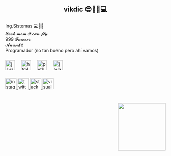 <br clear="both">

<h2 align="center">vikdic 😎🧑‍💻💻</h2>

###

<p align="left">Ing.Sistemas 💻👨‍💻<br>𝓛𝓸𝓸𝓴 𝓶𝓸𝓶 𝓘 𝓬𝓪𝓷 𝓯𝓵𝔂<br>999 𝓕𝓸𝓻𝓮𝓿𝓮𝓻<br>𝓐𝓷𝓪𝓷𝓴é<br>Programador (no tan bueno pero ahí vamos)</p>

###

<div align="left">
  <img src="https://cdn.jsdelivr.net/gh/devicons/devicon/icons/javascript/javascript-original.svg" height="30" alt="javascript logo"  />
  <img width="12" />
  <img src="https://cdn.jsdelivr.net/gh/devicons/devicon/icons/html5/html5-original.svg" height="30" alt="html5 logo"  />
  <img width="12" />
  <img src="https://cdn.jsdelivr.net/gh/devicons/devicon/icons/python/python-original.svg" height="30" alt="python logo"  />
  <img width="12" />
  <img src="https://cdn.jsdelivr.net/gh/devicons/devicon/icons/java/java-original.svg" height="30" alt="java logo"  />
</div>

###

<div align="center">
</div>

###

<div align="left">
  <a href="https://www.instagram.com/vickuta_/" target="_blank">
    <img src="https://img.shields.io/static/v1?message=Instagram&logo=instagram&label=&color=E4405F&logoColor=white&labelColor=&style=for-the-badge" height="35" alt="instagram logo"  />
  </a>
  <a href="https://twitter.com/vicdcan" target="_blank">
    <img src="https://img.shields.io/static/v1?message=Twitter&logo=twitter&label=&color=1DA1F2&logoColor=white&labelColor=&style=for-the-badge" height="35" alt="twitter logo"  />
  </a>
  <a href ="https://stackoverflow.com/users/27205577/victor-cantillo" target="_blank">
  <img src="https://img.shields.io/static/v1?message=Stackoverflow&logo=stackoverflow&label=&color=FE7A16&logoColor=white&labelColor=&style=for-the-badge" height="35" alt="stackoverflow logo"  />
  </a>
  <img src="https://img.shields.io/static/v1?message=Visual Studio Marketplace&logo=visualstudio&label=&color=e2165e&logoColor=white&labelColor=&style=for-the-badge" height="35" alt="visualstudio logo"  />
</div>

###

<br clear="both">

<img align="right" height="150" src="https://media.giphy.com/media/1zRfp0Jwsag4yPekP4/giphy.gif"  />

###

<br clear="both">


###
